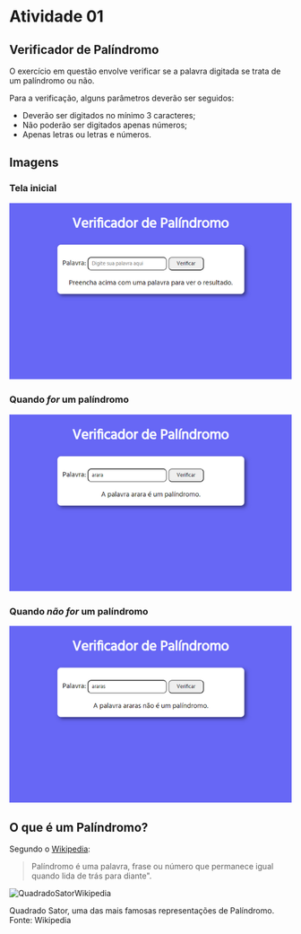 # Atividade 01

## Verificador de Palíndromo

O exercício em questão envolve verificar se a palavra digitada se trata de um palíndromo ou não. 

Para a verificação, alguns parâmetros deverão ser seguidos:

- Deverão ser digitados no mínimo 3 caracteres;
- Não poderão ser digitados apenas números;
- Apenas letras ou letras e números.

## Imagens

### Tela inicial

![TelaInicial](./img/TelaInicial.png)

### Quando *for* um palíndromo

![Palindromo-True](./img/PalindromoV.png)

### Quando *não for* um palíndromo

![Palindromo-False](./img/PalindromoF.png)

## O que é um Palíndromo?

Segundo o [Wikipedia](https://pt.wikipedia.org/wiki/Palíndromo):

>Palíndromo é uma palavra, frase ou número que permanece igual quando lida de trás para diante".

<img src="https://upload.wikimedia.org/wikipedia/commons/thumb/1/1f/Palindrom_TENET.svg/1024px-Palindrom_TENET.svg.png" alt="QuadradoSatorWikipedia" width="400"/>

Quadrado Sator, uma das mais famosas representações de Palíndromo. Fonte: Wikipedia